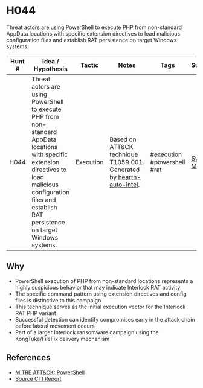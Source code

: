 # H044

Threat actors are using PowerShell to execute PHP from non-standard AppData locations with specific extension directives to load malicious configuration files and establish RAT persistence on target Windows systems.

| Hunt # | Idea / Hypothesis | Tactic | Notes | Tags | Submitter |
|--------|------------------|---------|--------|------|-----------|
| H044 | Threat actors are using PowerShell to execute PHP from non-standard AppData locations with specific extension directives to load malicious configuration files and establish RAT persistence on target Windows systems. | Execution | Based on ATT&CK technique T1059.001. Generated by [hearth-auto-intel](https://github.com/THORCollective/HEARTH). | #execution #powershell #rat | [Sydney Marrone](https://www.linkedin.com/in/sydneymarrone/) |

## Why
- PowerShell execution of PHP from non-standard locations represents a highly suspicious behavior that may indicate Interlock RAT activity
- The specific command pattern using extension directives and config files is distinctive to this campaign
- This technique serves as the initial execution vector for the Interlock RAT PHP variant
- Successful detection can identify compromises early in the attack chain before lateral movement occurs
- Part of a larger Interlock ransomware campaign using the KongTuke/FileFix delivery mechanism

## References
- [MITRE ATT&CK: PowerShell](https://attack.mitre.org/techniques/T1059/001/)
- [Source CTI Report](https://thedfirreport.com/2025/07/14/kongtuke-filefix-leads-to-new-interlock-rat-variant/)

